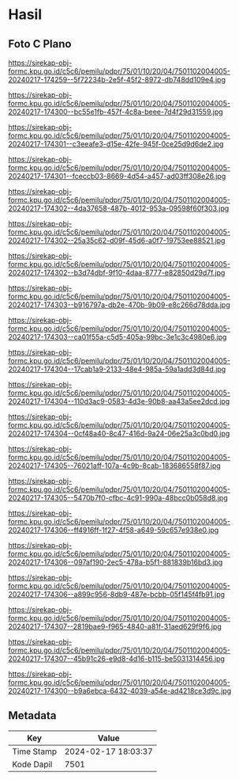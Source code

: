 # Hasil

## Foto C Plano

https://sirekap-obj-formc.kpu.go.id/c5c6/pemilu/pdpr/75/01/10/20/04/7501102004005-20240217-174259--5f72234b-2e5f-45f2-8972-db748dd109e4.jpg

https://sirekap-obj-formc.kpu.go.id/c5c6/pemilu/pdpr/75/01/10/20/04/7501102004005-20240217-174300--bc55e1fb-457f-4c8a-beee-7d4f29d31559.jpg

https://sirekap-obj-formc.kpu.go.id/c5c6/pemilu/pdpr/75/01/10/20/04/7501102004005-20240217-174301--c3eeafe3-d15e-42fe-945f-0ce25d9d6de2.jpg

https://sirekap-obj-formc.kpu.go.id/c5c6/pemilu/pdpr/75/01/10/20/04/7501102004005-20240217-174301--fceccb03-8669-4d54-a457-ad03ff308e26.jpg

https://sirekap-obj-formc.kpu.go.id/c5c6/pemilu/pdpr/75/01/10/20/04/7501102004005-20240217-174302--4da37658-487b-4012-953a-09598f60f303.jpg

https://sirekap-obj-formc.kpu.go.id/c5c6/pemilu/pdpr/75/01/10/20/04/7501102004005-20240217-174302--25a35c62-d09f-45d6-a0f7-19753ee88521.jpg

https://sirekap-obj-formc.kpu.go.id/c5c6/pemilu/pdpr/75/01/10/20/04/7501102004005-20240217-174302--b3d74dbf-9f10-4daa-8777-e82850d29d7f.jpg

https://sirekap-obj-formc.kpu.go.id/c5c6/pemilu/pdpr/75/01/10/20/04/7501102004005-20240217-174303--b916797a-db2e-470b-9b09-e8c266d78dda.jpg

https://sirekap-obj-formc.kpu.go.id/c5c6/pemilu/pdpr/75/01/10/20/04/7501102004005-20240217-174303--ca01f55a-c5d5-405a-99bc-3e1c3c4980e6.jpg

https://sirekap-obj-formc.kpu.go.id/c5c6/pemilu/pdpr/75/01/10/20/04/7501102004005-20240217-174304--17cab1a9-2133-48e4-985a-59a1add3d84d.jpg

https://sirekap-obj-formc.kpu.go.id/c5c6/pemilu/pdpr/75/01/10/20/04/7501102004005-20240217-174304--110d3ac9-0583-4d3e-90b8-aa43a5ee2dcd.jpg

https://sirekap-obj-formc.kpu.go.id/c5c6/pemilu/pdpr/75/01/10/20/04/7501102004005-20240217-174304--0cf48a40-8c47-416d-9a24-06e25a3c0bd0.jpg

https://sirekap-obj-formc.kpu.go.id/c5c6/pemilu/pdpr/75/01/10/20/04/7501102004005-20240217-174305--76021aff-107a-4c9b-8cab-183686558f87.jpg

https://sirekap-obj-formc.kpu.go.id/c5c6/pemilu/pdpr/75/01/10/20/04/7501102004005-20240217-174305--5470b7f0-cfbc-4c91-990a-48bcc0b058d8.jpg

https://sirekap-obj-formc.kpu.go.id/c5c6/pemilu/pdpr/75/01/10/20/04/7501102004005-20240217-174306--ff4916ff-1f27-4f58-a649-59c657e938e0.jpg

https://sirekap-obj-formc.kpu.go.id/c5c6/pemilu/pdpr/75/01/10/20/04/7501102004005-20240217-174306--097af190-2ec5-478a-b5f1-881839b16bd3.jpg

https://sirekap-obj-formc.kpu.go.id/c5c6/pemilu/pdpr/75/01/10/20/04/7501102004005-20240217-174306--a899c956-8db9-487e-bcbb-05f145f4fb91.jpg

https://sirekap-obj-formc.kpu.go.id/c5c6/pemilu/pdpr/75/01/10/20/04/7501102004005-20240217-174307--2819bae9-f965-4840-a81f-31aed629f9f6.jpg

https://sirekap-obj-formc.kpu.go.id/c5c6/pemilu/pdpr/75/01/10/20/04/7501102004005-20240217-174307--45b91c26-e9d8-4d16-b115-be5031314456.jpg

https://sirekap-obj-formc.kpu.go.id/c5c6/pemilu/pdpr/75/01/10/20/04/7501102004005-20240217-174300--b9a6ebca-6432-4039-a54e-ad4218ce3d9c.jpg


## Metadata

| Key        | Value               |
| ---------- | ------------------- |
| Time Stamp | 2024-02-17 18:03:37 |
| Kode Dapil | 7501                |



